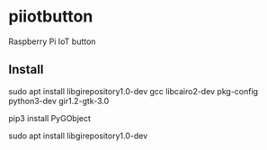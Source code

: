 # piiotbutton
Raspberry Pi IoT button


## Install

sudo apt install libgirepository1.0-dev gcc libcairo2-dev pkg-config python3-dev gir1.2-gtk-3.0


pip3 install PyGObject


sudo apt install libgirepository1.0-dev
